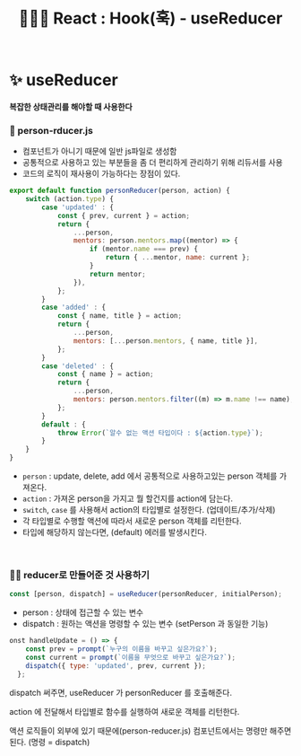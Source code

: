 # <div align="center">👩🏻‍💻 React : Hook(훅) - useReducer</div>

<br>

# ✨ useReducer

**복잡한 상태관리를 해야할 때 사용한다**

### 📁 person-rducer.js
- 컴포넌트가 아니기 때문에 일반 js파일로 생성함
- 공통적으로 사용하고 있는 부분들을 좀 더 편리하게 관리하기 위해 리듀서를 사용
- 코드의 로직이 재사용이 가능하다는 장점이 있다.

```jsx
export default function personReducer(person, action) {
    switch (action.type) {
        case 'updated' : {
            const { prev, current } = action;
            return {
                ...person,
                mentors: person.mentors.map((mentor) => {
                    if (mentor.name === prev) {
                        return { ...mentor, name: current };
                    }
                    return mentor;
                }),
            };
        }
        case 'added' : {
            const { name, title } = action;
            return {
                ...person,
                mentors: [...person.mentors, { name, title }],    
            };   
        }
        case 'deleted' : {
            const { name } = action;
            return {
                ...person,
                mentors: person.mentors.filter((m) => m.name !== name),
            };
        }
        default : {
            throw Error(`알수 없는 액션 타입이다 : ${action.type}`);
        }
    }
}
```

- `person` : update, delete, add 에서 공통적으로 사용하고있는 person 객체를 가져온다.
- `action` : 가져온 person을 가지고 뭘 할건지를 action에 담는다.
- `switch`, `case` 를 사용해서  action의 타입별로 설정한다. (업데이트/추가/삭제)
- 각 타입별로 수행할 액션에 따라서 새로운 person 객체를 리턴한다.
- 타입에 해당하지 않는다면, (default) 에러를 발생시킨다.

<br>

### 👩‍💻 reducer로 만들어준 것 사용하기

```jsx
const [person, dispatch] = useReducer(personReducer, initialPerson);
```

- person : 상태에 접근할 수 있는 변수
- dispatch : 원하는 액션을 명령할 수 있는 변수 (setPerson 과 동일한 기능)

```jsx
onst handleUpdate = () => {
    const prev = prompt(`누구의 이름을 바꾸고 싶은가요?`);
    const current = prompt(`이름을 무엇으로 바꾸고 싶은가요?`);
    dispatch({ type: 'updated', prev, current });
  };
```

dispatch 써주면, useReducer 가 personReducer 를 호출해준다.

action 에 전달해서 타입별로 함수를 실행하여 새로운 객체를 리턴한다.

액션 로직들이 외부에 있기 때문에(person-reducer.js) 컴포넌트에서는 명령만 해주면 된다. (명령 = dispatch)